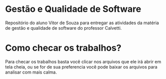 # Gestão e Qualidade de Software

Repositório do aluno Vitor de Souza para entregar as atividades da matéria de gestão e qualidade de software do professor Calvetti.

# Como checar os trabalhos?

Para checar os trabalhos basta você clicar nos arquivos que ele irá abrir em tela cheia, ou se for de sua preferencia você pode baixar os arquivos para analisar com mais calma.
